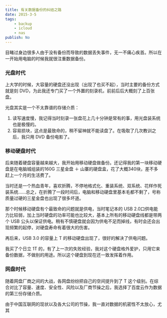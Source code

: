 ```yaml
---
title: 有关数据备份的纠结之路
date: 2015-3-5
tags:
    - backup
    - icloud
    - nas
publish: No
---
```


目睹过身边很多人由于没有备份而导致的数据丢失事件，无一不痛心疾首。所以在一开始用电脑的时候我就很注重数据备份。

### 光盘时代

上大学的时候，大容量的硬盘还没出现（出现了也买不起），当时主要的备份方式就是刻 DVD，为此我还专门买了一个外置的刻录机，前前后后大概刻了上百张盘。

光盘其实是一个不太靠谱的存储介质：

1. 读写速度慢，我记得当时刻录一张盘花上几十分钟是常有的事，用光盘装系统也是极慢的。
2. 容易损块，这点是最致命的，稍不留神就不能读盘了。在吸取了几次教训之后，我只用 DVD 备份电影了。

### 移动硬盘时代

后来随着硬盘容量越来越大，我开始用移动硬盘做备份。还记得我的第一块移动硬盘是在电脑城组装的160G 三星金盘 ＋ 山寨的硬盘盒，花了大概340块，差不多赶上一个月的生活费了。

当时还是一个热血青年，喜欢折腾，不停地格式化、重装系统、双系统、花样作死装系统……总之，在折腾了一段时间后，电脑和移动硬盘里基本毛都不剩了，号称质量过硬的三星金盘也出现了很多坏道。

那个时候移动硬盘有个最致命的问题就是供电，当时笔记本的 USB 2.0口供电能力比较弱，加上当时硬盘的功率可能也比较大，基本上所有的移动硬盘线都是带两个 USB 公头以保证供电。稍有不慎硬盘就会因为供电不足而掉线，有时会还会出现频繁的起停，对硬盘寿命有着很大的伤害。

再后来，USB 3.0 的容量上 T 的移动硬盘出现了，很好的解决了供电问题。

我买了个日立 1T 的，有了上一次的失败经验，我对这个硬盘格外爱护，只用它来备份数据，不做别的用途。所以这个硬盘到现在还一致发挥着作用。

### 网盘时代

随着网盘厂商之间的大战，各网盘纷纷把自己的空间提升到了 T 这个级别。在综合对比了容量、速度、安全性、风险以及厂商节操之后，我选择了百度云作为数据的第三份存储介质。

由于中国互联网的现状以及各大公司的节操，我一直对数据的机密性不太放心，尤其
